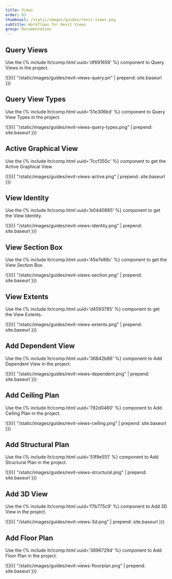 ```yaml
---
title: Views
order: 63
thumbnail: /static/images/guides/revit-views.png
subtitle: Workflows for Revit Views
group: Documentation
---
```


## Query Views

Use the {% include ltr/comp.html uuid='df691659' %} component to Query Views in the project.

![]({{ "/static/images/guides/revit-views-query.pn" | prepend: site.baseurl }})

## Query View Types

Use the {% include ltr/comp.html uuid='51e306bd' %} component to Query View Types in the project.

![]({{ "/static/images/guides/revit-views-query-types.png" | prepend: site.baseurl }})


## Active Graphical View

Use the {% include ltr/comp.html uuid='7ccf350c' %} component to get the Active Graphical View.

![]({{ "/static/images/guides/revit-views-active.png" | prepend: site.baseurl }})

## View Identity

Use the {% include ltr/comp.html uuid='b0440885' %} component to get the View Identity.

![]({{ "/static/images/guides/revit-views-identity.png" | prepend: site.baseurl }})

## View Section Box

Use the {% include ltr/comp.html uuid='45e7e88c' %} component to get the View Section Box.

![]({{ "/static/images/guides/revit-views-section.png" | prepend: site.baseurl }})

## View Extents

Use the {% include ltr/comp.html uuid='d4593785' %} component to get the View Extents.

![]({{ "/static/images/guides/revit-views-extents.png" | prepend: site.baseurl }})

## Add Dependent View

Use the {% include ltr/comp.html uuid='36842b86' %} component to Add Dependent View in the project.

![]({{ "/static/images/guides/revit-views-dependent.png" | prepend: site.baseurl }})

## Add Ceiling Plan

Use the {% include ltr/comp.html uuid='782d0460' %} component to Add Ceiling Plan in the project.

![]({{ "/static/images/guides/revit-views-ceiling.png" | prepend: site.baseurl }})

## Add Structural Plan

Use the {% include ltr/comp.html uuid='51f9e551' %} component to Add Structural Plan in the project.

![]({{ "/static/images/guides/revit-views-structural.png" | prepend: site.baseurl }})

## Add 3D View

Use the {% include ltr/comp.html uuid='f7b775c9' %} component to Add 3D View in the project.

![]({{ "/static/images/guides/revit-views-3d.png" | prepend: site.baseurl }})

## Add Floor Plan

Use the {% include ltr/comp.html uuid='3896729d' %} component to Add Floor Plan in the project.

![]({{ "/static/images/guides/revit-views-floorplan.png" | prepend: site.baseurl }})

